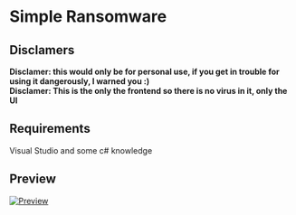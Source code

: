 # Simple Ransomware 


## Disclamers

**Disclamer: this would only be for personal use, if you get in trouble for using it dangerously, I warned you :)**
<br>
**Disclamer: This is the only the frontend so there is no virus in it, only the UI**




## Requirements

Visual Studio and some c# knowledge




## Preview
[![Preview](https://i.postimg.cc/KYcBqgkp/Capture.png)](https://postimg.cc/9DSDz0By)



